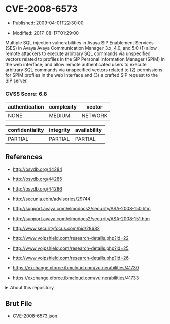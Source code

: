 # CVE-2008-6573

- Published: 2009-04-01T22:30:00

- Modified: 2017-08-17T01:29:00

Multiple SQL injection vulnerabilities in Avaya SIP Enablement Services (SES) in Avaya Avaya Communication Manager 3.x, 4.0, and 5.0 (1) allow remote attackers to execute arbitrary SQL commands via unspecified vectors related to profiles in the SIP Personal Information Manager (SPIM) in the web interface; and allow remote authenticated users to execute arbitrary SQL commands via unspecified vectors related to (2) permissions for SPIM profiles in the web interface and (3) a crafted SIP request to the SIP server.

### CVSS Score: **6.8**

| authentication | complexity | vector |
| --- | --- | --- |
| NONE | MEDIUM | NETWORK |

| confidentiality | integrity | availability |
| --- | --- | --- |
| PARTIAL | PARTIAL | PARTIAL |

## References

* http://osvdb.org/44284

* http://osvdb.org/44285

* http://osvdb.org/44286

* http://secunia.com/advisories/29744

* http://support.avaya.com/elmodocs2/security/ASA-2008-150.htm

* http://support.avaya.com/elmodocs2/security/ASA-2008-151.htm

* http://www.securityfocus.com/bid/28682

* http://www.voipshield.com/research-details.php?id=22

* http://www.voipshield.com/research-details.php?id=25

* http://www.voipshield.com/research-details.php?id=26

* https://exchange.xforce.ibmcloud.com/vulnerabilities/41730

* https://exchange.xforce.ibmcloud.com/vulnerabilities/41733

<details>
<summary>About this repository</summary> 

  This repository is part of the project [Live Hack CVE](https://github.com/Live-Hack-CVE). Main website can be found [www.live-hack.org](https://www.live-hack.org) 
  
  Made by [Sn0wAlice](https://github.com/Sn0wAlice) for the people that care about security and need to have a feed of the latest CVEs. Hope you enjoy it, don't forget to star the repo and follow me on [Twitter](https://twitter.com/Sn0wAlice) and [Github](https://github.com/Sn0wAlice). And that is my [personnal website](https://www.alice-snow.me/)

  - [Home Page](https://github.com/Live-Hack-CVE)
  - [Framework](https://github.com/Live-Hack-CVE/cve-framework)
  - [CVE database](https://github.com/Live-Hack-CVE/full_database)
  - [Changelog](https://github.com/Live-Hack-CVE/Changelog)
</details>

## Brut File

* [CVE-2008-6573.json](https://raw.githubusercontent.com/Live-Hack-CVE/full_database/main/cves/2008/CVE-2008-6573.json)

